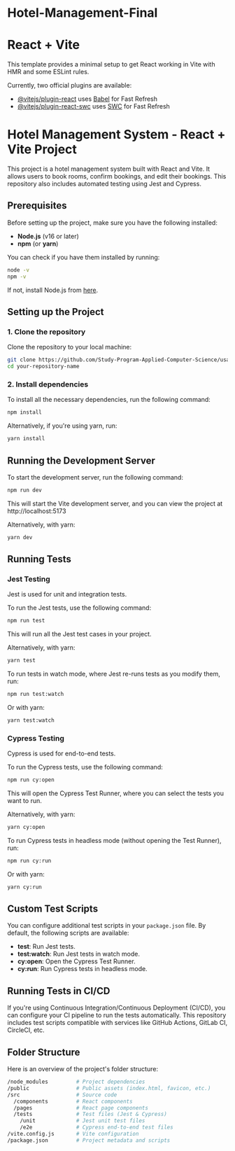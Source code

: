# Hotel-Management-Final
# React + Vite

This template provides a minimal setup to get React working in Vite with HMR and some ESLint rules.

Currently, two official plugins are available:

- [@vitejs/plugin-react](https://github.com/vitejs/vite-plugin-react/blob/main/packages/plugin-react/README.md) uses [Babel](https://babeljs.io/) for Fast Refresh
- [@vitejs/plugin-react-swc](https://github.com/vitejs/vite-plugin-react-swc) uses [SWC](https://swc.rs/) for Fast Refresh


# Hotel Management System - React + Vite Project

This project is a hotel management system built with React and Vite. It allows users to book rooms, confirm bookings, and edit their bookings. This repository also includes automated testing using Jest and Cypress.

## Prerequisites

Before setting up the project, make sure you have the following installed:

- **Node.js** (v16 or later)
- **npm** (or **yarn**)

You can check if you have them installed by running:

```bash
node -v
npm -v
```

If not, install Node.js from [here](https://nodejs.org/).

## Setting up the Project

### 1. Clone the repository
Clone the repository to your local machine:

```bash
git clone https://github.com/Study-Program-Applied-Computer-Science/usability-testing-and-verification-newtest.git
cd your-repository-name
```

### 2. Install dependencies
To install all the necessary dependencies, run the following command:

```bash
npm install
```

Alternatively, if you're using yarn, run:

```bash
yarn install
```

## Running the Development Server
To start the development server, run the following command:

```bash
npm run dev
```

This will start the Vite development server, and you can view the project at http://localhost:5173

Alternatively, with yarn:

```bash
yarn dev
```

## Running Tests

### Jest Testing
Jest is used for unit and integration tests.

To run the Jest tests, use the following command:

```bash
npm run test
```

This will run all the Jest test cases in your project.

Alternatively, with yarn:

```bash
yarn test
```

To run tests in watch mode, where Jest re-runs tests as you modify them, run:

```bash
npm run test:watch
```

Or with yarn:

```bash
yarn test:watch
```

### Cypress Testing
Cypress is used for end-to-end tests.

To run the Cypress tests, use the following command:

```bash
npm run cy:open
```

This will open the Cypress Test Runner, where you can select the tests you want to run.

Alternatively, with yarn:

```bash
yarn cy:open
```

To run Cypress tests in headless mode (without opening the Test Runner), run:

```bash
npm run cy:run
```

Or with yarn:

```bash
yarn cy:run
```

## Custom Test Scripts
You can configure additional test scripts in your `package.json` file. By default, the following scripts are available:

- **test**: Run Jest tests.
- **test:watch**: Run Jest tests in watch mode.
- **cy:open**: Open the Cypress Test Runner.
- **cy:run**: Run Cypress tests in headless mode.

## Running Tests in CI/CD

If you're using Continuous Integration/Continuous Deployment (CI/CD), you can configure your CI pipeline to run the tests automatically. This repository includes test scripts compatible with services like GitHub Actions, GitLab CI, CircleCI, etc.

## Folder Structure
Here is an overview of the project's folder structure:

```bash
/node_modules         # Project dependencies
/public               # Public assets (index.html, favicon, etc.)
/src                  # Source code
  /components         # React components
  /pages              # React page components
  /tests              # Test files (Jest & Cypress)
    /unit             # Jest unit test files
    /e2e              # Cypress end-to-end test files
/vite.config.js       # Vite configuration
/package.json         # Project metadata and scripts
```

